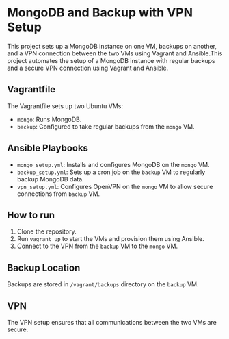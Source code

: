 # MongoDB and Backup with VPN Setup

This project sets up a MongoDB instance on one VM, backups on another, and a VPN connection between the two VMs using Vagrant and Ansible.This project automates the setup of a MongoDB instance with regular backups and a secure VPN connection using Vagrant and Ansible.

## Vagrantfile
The Vagrantfile sets up two Ubuntu VMs:
- `mongo`: Runs MongoDB.
- `backup`: Configured to take regular backups from the `mongo` VM.

## Ansible Playbooks
- `mongo_setup.yml`: Installs and configures MongoDB on the `mongo` VM.
- `backup_setup.yml`: Sets up a cron job on the `backup` VM to regularly backup MongoDB data.
- `vpn_setup.yml`: Configures OpenVPN on the `mongo` VM to allow secure connections from `backup` VM.

## How to run
1. Clone the repository.
2. Run `vagrant up` to start the VMs and provision them using Ansible.
3. Connect to the VPN from the `backup` VM to the `mongo` VM.

## Backup Location
Backups are stored in `/vagrant/backups` directory on the `backup` VM.

## VPN
The VPN setup ensures that all communications between the two VMs are secure.

